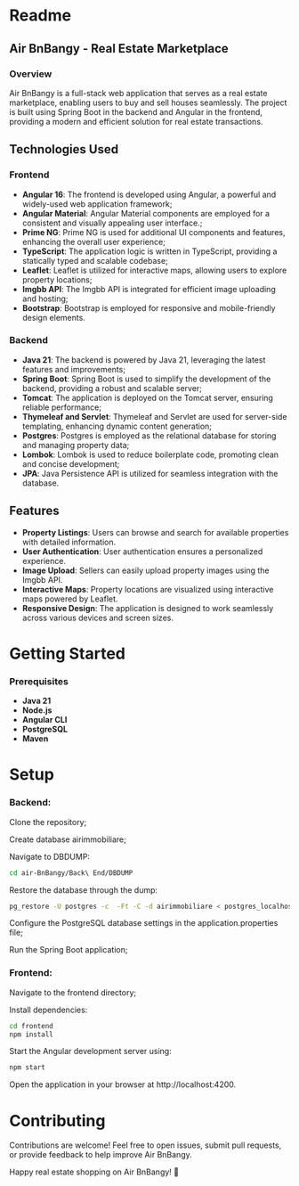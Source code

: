 # Readme

## Air BnBangy - Real Estate Marketplace

### Overview

Air BnBangy is a full-stack web application that serves as a real estate marketplace, enabling users to buy and sell houses seamlessly. The project is built using Spring Boot in the backend and Angular in the frontend, providing a modern and efficient solution for real estate transactions.

## Technologies Used

### Frontend

- **Angular 16**: The frontend is developed using Angular, a powerful and widely-used web application framework;
- **Angular Material**: Angular Material components are employed for a consistent and visually appealing user interface.;
- **Prime NG**: Prime NG is used for additional UI components and features, enhancing the overall user experience;
- **TypeScript**: The application logic is written in TypeScript, providing a statically typed and scalable codebase;
- **Leaflet**: Leaflet is utilized for interactive maps, allowing users to explore property locations;
- **Imgbb API**: The Imgbb API is integrated for efficient image uploading and hosting;
- **Bootstrap**: Bootstrap is employed for responsive and mobile-friendly design elements.

### Backend

- **Java 21**: The backend is powered by Java 21, leveraging the latest features and improvements;
- **Spring Boot**: Spring Boot is used to simplify the development of the backend, providing a robust and scalable server;
- **Tomcat**: The application is deployed on the Tomcat server, ensuring reliable performance;
- **Thymeleaf and Servlet**: Thymeleaf and Servlet are used for server-side templating, enhancing dynamic content generation;
- **Postgres**: Postgres is employed as the relational database for storing and managing property data;
- **Lombok**: Lombok is used to reduce boilerplate code, promoting clean and concise development;
- **JPA**: Java Persistence API is utilized for seamless integration with the database.

## Features

- **Property Listings**: Users can browse and search for available properties with detailed information.
- **User Authentication**: User authentication ensures a personalized experience.
- **Image Upload**: Sellers can easily upload property images using the Imgbb API.
- **Interactive Maps**: Property locations are visualized using interactive maps powered by Leaflet.
- **Responsive Design**: The application is designed to work seamlessly across various devices and screen sizes.

# Getting Started

### Prerequisites

- **Java 21**
- **Node.js**
- **Angular CLI**
- **PostgreSQL**
- **Maven**

# Setup

### Backend:

Clone the repository;

Create database airimmobiliare;

Navigate to DBDUMP:
```bash
cd air-BnBangy/Back\ End/DBDUMP
```

Restore the database through the dump:
```bash
pg_restore -U postgres -c  -Ft -C -d airimmobiliare < postgres_localhost-2023_10_13_23_18_49-dump.sql
```

Configure the PostgreSQL database settings in the application.properties file;

Run the Spring Boot application;


### Frontend:
Navigate to the frontend directory;

Install dependencies:

```bash
cd frontend
npm install
```

Start the Angular development server using:

```bash
npm start
```

Open the application in your browser at http://localhost:4200.

# Contributing

Contributions are welcome! Feel free to open issues, submit pull requests, or provide feedback to help improve Air BnBangy.


Happy real estate shopping on Air BnBangy! 🏡
